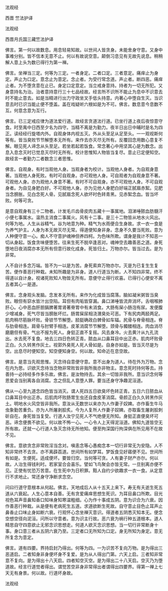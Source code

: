   法观经  

西晋 竺法护译  

法观经  

西晋月氏国三藏竺法护译  

佛言。第一何以故数息。用息轻易知故。以世间人皆贪身。未能舍身守意。又身中事难分别。皆不信本无意不止。何以有故说空意。颠倒习息见有无故先说息。稍稍解人意上头为数已得行为第一禅。  

佛言。坐禅当三定。何等为三定。一者身定。二者口定。三者意定。痛痒止为身定。声止为口定。意念止为意定。念止者。为受行常念道。声止者。断四恶。痛痒止者。为不堕贪意在止已。身定口定意定。当立戒身意持。持者为一切无所犯。又身意持名为治。治者意持意行三十七品经故。经言所不识所不能止为息中不识意去时不能止意去。如是当精进行出力守政坐叉手低头持意。内著心中堕自生灭。当识意去时已识当能止便不堕盖。盖在戏疑听六根如是为不可。佛言。数息意今息数不互。何意念意为互行。  

佛言。已三定戒应律为道法爱行道。故经言贪道法行道。已坐行道上夜后夜惊意守食。时至禺中日西至夕名为四守。当精不离是为勤力。夜半日出日中晡时是名为四正。读经经行旋塔内外。自观身体内视五灭。外从头至足从足至头。一一观视斯何等有。皆当臭败节节解堕本无所有。来作去亦灭尽无所有。反覆回念用数心意复不解。眼见死人谛念从头至足。若坐若起若饭食。常念著心中用坚其心是为数念。出息入息念灭时已觉息灭尽时无所有。校计思惟知人物皆当复尽。意止已定便知空。故经言一者勤力二者数念三者思惟。  

佛言。自观身。有时当观他人身。当观身者为校计。当观他人身者。为自观身意著。当观他人身死败。有时可自观身。亦可观他人身。可自观者为自观身意不著。可观他人身。亦为观他人身意不著。有时不可自观身。亦不可观他人身。不可自观身者。为自见身肥白好。不可观他人身。亦为见他人身肥白好端正腻眉赤絮。见肥当念膀胀。见白念死人骨。见腻眉念死人欲坏时色转青黑。见赤絮念血。皆当坏败。何等可贪。  

是意自观身有三十二物者。计发毛爪齿骨皮肉五藏十一事属地。泪涕唾脓血肪髓汗小便七事属水。温热主消食二事属火。风有十二事。是三十二物皆从地水火风出。何等为地。人生从谷精气。谷为地意为种。精气为水雨便合生身故。求一衣一食是为养气护主。人身为本无故灭尽无常。得道便知身非身。念身不久要当死败。意为人种便守意一心。痴人不守意护魂神但养四柯。为色味所欺。谓身是我计不知恶一切从身起。饭食贪味便堕苦。往来生死不脱卒逢恶对。魂神空去趣善恶之道。身死堕地日夜消腐亦本无所有但意行故化成身。死皆归土。万物亦尔。皆当过去。是为非常。  

人不自计多念万端。皆不为一以是为苦。身死索弃万物亦尔。灭是为已复生生复苦。便作善恶行种栽。未知所趣是为非身。道人行道当为断。人不知四非常。终不得道以自计身。视诸死败知人物皆无所有。意便守止得行欢喜。已得行心便安不离五者其心一是道。  

佛言。念身观头发脑。念发本无所有。来作为化成皆当腐落。脑如凝米粥皆当臭败。眼但有窌水皆汁出空陷。耳但有肉垢皆穿漏。鼻口涕唾皆流弃消坏。舌咽喉肺肝心。心中恶血肝胆膈脾著胃肾著脊胃中有未消食。大肠有屎小肠泡有尿。发便腹少增减身。死气尽皆当膀胀坏烂。肠胃屎尿相浇濽臭处可恶。下有尻肉两胫两足。肌肉稍尽筋脉坏败。骨锁节节解堕。胫脡确政白髀骨如车辐。尻骨与脊骨相连。脊与肋骨相连。肩骨与肘臂手相连。皮革消腐节节解堕。颈骨与髑髅相连。肉血消尽磨磨但有骨。气出不报为死人。身侹正直不复摇。风去身冷。火去黄汁从九孔流出。水去死不复食。地去三四日色转正青。脓血从口鼻耳目中出正赤。肌肉坏败骨正白。久久转黑作灰土。视郭外臭死人死人骨如是。自身亦如是。皆当灭尽是为空。出息尽时便知空。知空便知身空。何以故。知命近在息空故。  

佛言。是意当先观思惟。灭念待自意便守意。意不出身为道人。待在外为万物。念在内为思。识欲灭念待当念物非常败皆非我所我亦非物主。意念死时持何等去。持善持一必持经多作多乐故。佛言。是汝物持去。其余一切皆非我所。意当识念何等恩爱会当别离各自消腐。念之但乱人意堕人罪。要当还身守净趣泥洹道。  

佛从一心至九道念四色皆当消灭。谓人死四五日欲臭坏色转正青。五日六日脓血从口鼻耳目中出正赤。后肌肉坏败肠胃生虫还自食皮革消腐。骨颜正白久久转黑作灰土。明地水火风空皆非我所。意汝从无数世以来亦为人作妻子奴婢。亦作畜生牛马虫象勤苦重负。亦为人所屠剥脍炙。今为人复所人作妻子奴婢。亦取畜生屠剥脍刺斫自在。身死皆当复受。行道人汝宁见死人不气绝便无所知。身挺正直便臭坏可恶。谛念便畏不欲见。何以故不怖一心。一心令人上天得泥洹道。佛知九道皆空无所有故。还就一心行道人急灭念待无所他知。便至拘深国行拘深俱在所见用不在故不见。  

佛言。意欲贪念非常败淫当念对。嗔恚念等心愚痴念本一切行非常无为安隐。人不知非常终不去贪。亦不离薜荔道。世间所有如梦耳。梦饭食见好寤便不见。世间所有如是。生便死。适成便坏。要皆归空。当何等可贪。人有妻子财产亦尔。何以故。人治生得钱利时。若家室合会喜乐。譬如飞鸟聚会亦皆无常。一旦别离亦便不见。正使有忧恐万苦意。在生死中为日积罪。黠人自约少欲趣求一衣一食。从定意行不求地止。常还身守净断求念空。  

问曰行道守意根本从何起。佛言。天地成后人从十五天上来下。寿无有夭逝生死五道从六衰起。人生心意本自善。无有贪爱痛痒思想生死识。为耳目鼻口所欺。目光视色耳声音鼻知香口知味身知寒温粗细。心为作十事成五阴。意为识合为六衰。因作善恶行种栽。从是便有老病死生五道。求道欲断生死故。自守意止目色止耳声止鼻香止口味止身如断六衰。行观怀心念坐禅灭意识。得道者五阴悉灭知本无。便念空想空径向泥洹。问所以守意者。意为识主行故。恶六衰为祸行种五道根本。道人精思自守四意欲止无邪念识思想走。何道人欲灭念识思想。当一切行非常断身十事。身口意三者从五阴六衰乃至。三定者口无所知为口定。身无所知为身定。意无所复念为意定。  

佛言。道有四要。界持启封乃得出。何等为四。一为识苦不复向万物。是为得出三恶道启。二者知身非身便坏身不复爱。是为从人得出门第。六天上启。三者知非常意不复向。是为得出十八天启。四者知空灭空。是为得出二十八天启。空灭乃为堕道故。经言行道觉者得出。谓觉苦空非身非常得出者谓得出四要界。得第一禅上七天无有身景。何以故。行道坏身故。  

法观经  

